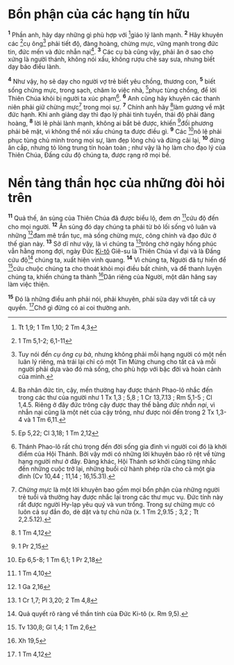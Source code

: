 # Bổn phận của các hạng tín hữu
<sup><b>1</b></sup> Phần anh, hãy dạy những gì phù hợp với [^1@-617275a9-55ae-4473-9d96-a83768e65899]giáo lý lành mạnh. <sup><b>2</b></sup> Hãy khuyên các [^2@-617275a9-55ae-4473-9d96-a83768e65899]cụ ông[^1-617275a9-55ae-4473-9d96-a83768e65899] phải tiết độ, đàng hoàng, chừng mực, vững mạnh trong đức tin, đức mến và đức nhẫn nại[^2-617275a9-55ae-4473-9d96-a83768e65899]. <sup><b>3</b></sup> Các cụ bà cũng vậy, phải ăn ở sao cho xứng là người thánh, không nói xấu, không rượu chè say sưa, nhưng biết dạy bảo điều lành.

<sup><b>4</b></sup> Như vậy, họ sẽ dạy cho người vợ trẻ biết yêu chồng, thương con, <sup><b>5</b></sup> biết sống chừng mực, trong sạch, chăm lo việc nhà, [^3@-617275a9-55ae-4473-9d96-a83768e65899]phục tùng chồng, để lời Thiên Chúa khỏi bị người ta xúc phạm[^3-617275a9-55ae-4473-9d96-a83768e65899]. <sup><b>6</b></sup> Anh cũng hãy khuyên các thanh niên phải giữ chừng mực[^4-617275a9-55ae-4473-9d96-a83768e65899] trong mọi sự. <sup><b>7</b></sup> Chính anh hãy [^4@-617275a9-55ae-4473-9d96-a83768e65899]làm gương về mặt đức hạnh. Khi anh giảng dạy thì đạo lý phải tinh tuyền, thái độ phải đàng hoàng, <sup><b>8</b></sup> lời lẽ phải lành mạnh, không ai bắt bẻ được, khiến [^5@-617275a9-55ae-4473-9d96-a83768e65899]đối phương phải bẽ mặt, vì không thể nói xấu chúng ta được điều gì. <sup><b>9</b></sup> Các [^6@-617275a9-55ae-4473-9d96-a83768e65899]nô lệ phải phục tùng chủ mình trong mọi sự, làm đẹp lòng chủ và đừng cãi lại, <sup><b>10</b></sup> đừng ăn cắp, nhưng tỏ lòng trung tín hoàn toàn ; như vậy là họ làm cho đạo lý của Thiên Chúa, Đấng cứu độ chúng ta, được rạng rỡ mọi bề.

# Nền tảng thần học của những đòi hỏi trên
<sup><b>11</b></sup> Quả thế, ân sủng của Thiên Chúa đã được biểu lộ, đem ơn [^7@-617275a9-55ae-4473-9d96-a83768e65899]cứu độ đến cho mọi người. <sup><b>12</b></sup> Ân sủng đó dạy chúng ta phải từ bỏ lối sống vô luân và những [^8@-617275a9-55ae-4473-9d96-a83768e65899]đam mê trần tục, mà sống chừng mực, công chính và đạo đức ở thế gian này. <sup><b>13</b></sup> Sở dĩ như vậy, là vì chúng ta [^9@-617275a9-55ae-4473-9d96-a83768e65899]trông chờ ngày hồng phúc vẫn hằng mong đợi, ngày Đức [Ki-tô]() Giê-su là Thiên Chúa vĩ đại và là Đấng cứu độ[^5-617275a9-55ae-4473-9d96-a83768e65899] chúng ta, xuất hiện vinh quang. <sup><b>14</b></sup> Vì chúng ta, Người đã tự hiến để [^10@-617275a9-55ae-4473-9d96-a83768e65899]cứu chuộc chúng ta cho thoát khỏi mọi điều bất chính, và để thanh luyện chúng ta, khiến chúng ta thành [^11@-617275a9-55ae-4473-9d96-a83768e65899]Dân riêng của Người, một dân hăng say làm việc thiện.

<sup><b>15</b></sup> Đó là những điều anh phải nói, phải khuyên, phải sửa dạy với tất cả uy quyền. [^12@-617275a9-55ae-4473-9d96-a83768e65899]Chớ gì đừng có ai coi thường anh.

[^1-617275a9-55ae-4473-9d96-a83768e65899]: Tuy nói đến *cụ ông cụ bà*, nhưng không phải mỗi hạng người có một nền luân lý riêng, mà trái lại chỉ có một Tin Mừng chung cho tất cả và mỗi người phải dựa vào đó mà sống, cho phù hợp với bậc đời và hoàn cảnh của mình.
[^2-617275a9-55ae-4473-9d96-a83768e65899]: Ba nhân đức tin, cậy, mến thường hay được thánh Phao-lô nhắc đến trong các thư của người như 1 Tx 1,3 ; 5,8 ; 1 Cr 13,7.13 ; Rm 5,1-5 ; Cl 1,4.5. Riêng ở đây đức trông cậy được thay thế bằng *đức nhẫn nại*, vì nhẫn nại cũng là một nét của cậy trông, như được nói đến trong 2 Tx 1,3-4 và 1 Tm 6,11.
[^3-617275a9-55ae-4473-9d96-a83768e65899]: Thánh Phao-lô rất chú trọng đến đời sống gia đình vì người coi đó là khởi điểm của Hội Thánh. Bởi vậy mới có những lời khuyên bảo rõ rệt về từng hạng người như ở đây. Đàng khác, Hội Thánh sơ khởi cũng từng nhắc đến những cuộc trở lại, những buổi cử hành phép rửa cho cả một gia đình (Cv 10,44 ; 11,14 ; 16,15.31).
[^4-617275a9-55ae-4473-9d96-a83768e65899]: *Chừng mực* là một lời khuyên bao gồm mọi bổn phận của những người trẻ tuổi và thường hay được nhắc lại trong các thư mục vụ. Đức tính này rất được người Hy-lạp yêu quý và vun trồng. Trong sự chừng mực có luôn cả sự đắn đo, dè dặt và tự chủ nữa (x. 1 Tm 2,9.15 ; 3,2 ; Tt 2,2.5.12).
[^5-617275a9-55ae-4473-9d96-a83768e65899]: Quả quyết rõ ràng về thần tính của Đức Ki-tô (x. Rm 9,5).
[^1@-617275a9-55ae-4473-9d96-a83768e65899]: Tt 1,9; 1 Tm 1,10; 2 Tm 4,3
[^2@-617275a9-55ae-4473-9d96-a83768e65899]: 1 Tm 5,1-2; 6,1-11
[^3@-617275a9-55ae-4473-9d96-a83768e65899]: Ep 5,22; Cl 3,18; 1 Tm 2,12
[^4@-617275a9-55ae-4473-9d96-a83768e65899]: 1 Tm 4,12
[^5@-617275a9-55ae-4473-9d96-a83768e65899]: 1 Pr 2,15
[^6@-617275a9-55ae-4473-9d96-a83768e65899]: Ep 6,5-8; 1 Tm 6,1; 1 Pr 2,18
[^7@-617275a9-55ae-4473-9d96-a83768e65899]: 1 Tm 4,10
[^8@-617275a9-55ae-4473-9d96-a83768e65899]: 1 Ga 2,16
[^9@-617275a9-55ae-4473-9d96-a83768e65899]: 1 Cr 1,7; Pl 3,20; 2 Tm 4,8
[^10@-617275a9-55ae-4473-9d96-a83768e65899]: Tv 130,8; Gl 1,4; 1 Tm 2,6
[^11@-617275a9-55ae-4473-9d96-a83768e65899]: Xh 19,5
[^12@-617275a9-55ae-4473-9d96-a83768e65899]: 1 Tm 4,12